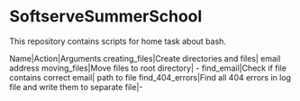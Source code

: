 # SoftserveSummerSchool

This repository contains scripts for home task about bash.

Name|Action|Arguments
creating_files|Create directories and files| email address
moving_files|Move files to root directory| -
find_email|Check if file contains correct email| path to file
find_404_errors|Find all 404 errors in log file and write them to separate file|-
